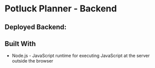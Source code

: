 # Potluck  Planner - Backend
## Deployed Backend: 
## Built With
- Node.js - JavaScript runtime for executing JavaScript at the     server outside the browser